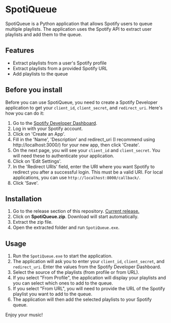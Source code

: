 # SpotiQueue

SpotiQueue is a Python application that allows Spotify users to queue multiple playlists. The application uses the Spotify API to extract user playlists and add them to the queue.

## Features

- Extract playlists from a user's Spotify profile
- Extract playlists from a provided Spotify URL
- Add playlists to the queue

## Before you install

Before you can use SpotiQueue, you need to create a Spotify Developer application to get your `client_id`, `client_secret`, and `redirect_uri`. Here's how you can do it:

1. Go to the [Spotify Developer Dashboard](https://developer.spotify.com/dashboard/).
2. Log in with your Spotify account.
3. Click on 'Create an App'.
4. Fill in the 'Name', 'Description' and redirect_uri (I recommend using http://localhost:3000/) for your new app, then click 'Create'.
5. On the next page, you will see your `client_id` and `client_secret`. You will need these to authenticate your application.
6. Click on 'Edit Settings'.
7. In the 'Redirect URIs' field, enter the URI where you want Spotify to redirect you after a successful login. This must be a valid URI. For local applications, you can use `http://localhost:8000/callback/`.
8. Click 'Save'.

## Installation

1. Go to the release section of this repository. [Current release.](https://github.com/PanPeryskop/SpotiQueue/releases/tag/v1.1)
2. Click on **SpotiQueue.zip**. Download will start automatically.
3. Extract the zip file.
4. Open the extracted folder and run `SpotiQueue.exe`.

## Usage

1. Run the `SpotiQueue.exe` to start the application.
2. The application will ask you to enter your `client_id`, `client_secret`, and `redirect_uri`. Enter the values from the Spotify Developer Dashboard.
3. Select the source of the playlists (from profile or from URL).
4. If you select "From Profile", the application will display your playlists and you can select which ones to add to the queue.
5. If you select "From URL", you will need to provide the URL of the Spotify playlist you want to add to the queue.
6. The application will then add the selected playlists to your Spotify queue.

Enjoy your music!